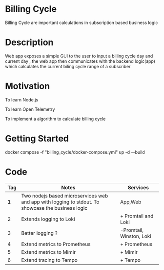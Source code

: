# Billing Cycle

Billing Cycle are important calculations in subscription based business logic



# Description

Web app exposes a simple GUI to the user to input a billing cycle day and current day , the web app then communicates with the backend logic(app) which calculates the current biling cycle range of a subscriber



# Motivation

To learn Node.js

To learn Open Telemetry

To implement a algorithm to calculate billing cycle



# Getting Started

docker compose -f "billing_cycle/docker-compose.yml" up -d --build 



# Code

| Tag  | Notes                                                        | Services                 |
| ---- | ------------------------------------------------------------ | ------------------------ |
| **1**  | Two nodejs based microservices web and app with logging to stdout. To showcase the business logic | App,Web                  |
| 2    | Extends  logging to  Loki                                    | + Promtail and Loki      |
| 3    | Better logging ?                                             | -Promtail, Winston, Loki |
| 4    | Extend metrics to   Prometheus                               | + Prometheus             |
| 5    | Extend metrics to Mimir                                      | + Mimir                  |
| 6    | Extend tracing to Tempo                                      | + Tempo                  |







